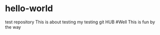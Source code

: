# hello-world
test repository
This is about testing my testing git HUB
#Well This is fun by the way
